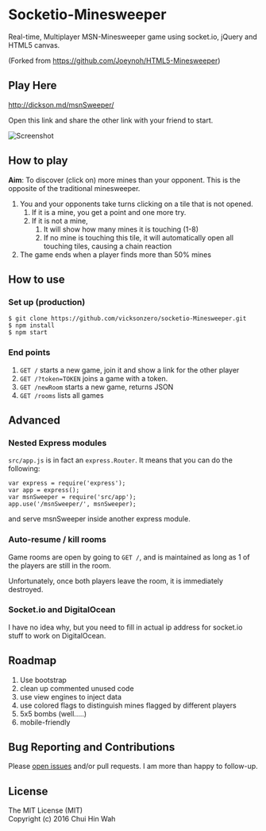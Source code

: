 # Socketio-Minesweeper

Real-time, Multiplayer MSN-Minesweeper game using socket.io, jQuery and HTML5 canvas.

(Forked from https://github.com/Joeynoh/HTML5-Minesweeper)


## Play Here

http://dickson.md/msnSweeper/

Open this link and share the other link with your friend to start.

![Screenshot](https://github.com/vicksonzero/socketio-Minesweeper/blob/master/screenshots/screenshot01.png)


## How to play

**Aim**: To discover (click on) more mines than your opponent. This is the opposite of the traditional minesweeper.

1. You and your opponents take turns clicking on a tile that is not opened.
    1. If it is a mine, you get a point and one more try.
    2. If it is not a mine,
        1. It will show how many mines it is touching (1-8)
        2. If no mine is touching this tile, it will automatically open all touching tiles, causing a chain reaction
2. The game ends when a player finds more than 50% mines


## How to use

### Set up (production)

    $ git clone https://github.com/vicksonzero/socketio-Minesweeper.git
    $ npm install
    $ npm start


### End points

1. `GET /` starts a new game, join it and show a link for the other player
2. `GET /?token=TOKEN` joins a game with a token.
3. `GET /newRoom` starts a new game, returns JSON
4. `GET /rooms` lists all games


## Advanced

### Nested Express modules

`src/app.js` is in fact an `express.Router`. It means that you can do the following:

    var express = require('express');
    var app = express();
    var msnSweeper = require('src/app');
    app.use('/msnSweeper/', msnSweeper);

and serve msnSweeper inside another express module.


### Auto-resume / kill rooms

Game rooms are open by going to `GET /`, and is maintained as long as 1 of the players are still in the room.

Unfortunately, once both players leave the room, it is immediately destroyed.


### Socket.io and DigitalOcean

I have no idea why, but you need to fill in actual ip address for socket.io stuff to work on DigitalOcean.


## Roadmap

1. Use bootstrap
1. clean up commented unused code
1. use view engines to inject data
1. use colored flags to distinguish mines flagged by different players
1. 5x5 bombs (well.....)
1. mobile-friendly


## Bug Reporting and Contributions

Please [open issues][issues] and/or pull requests. I am more than happy to follow-up.


## License

The MIT License (MIT)  
Copyright (c) 2016 Chui Hin Wah


[issues]: https://github.com/vicksonzero/socketio-Minesweeper/issues
